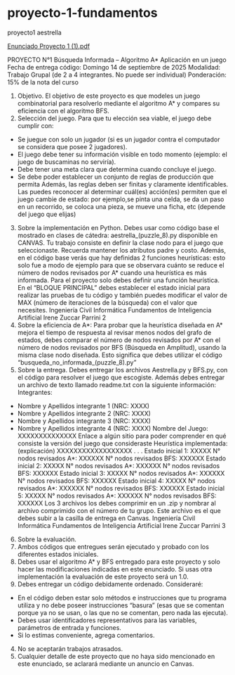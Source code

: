 # proyecto-1-fundamentos
proyecto1 aestrella


[Enunciado Proyecto 1 (1).pdf](https://github.com/user-attachments/files/22163511/Enunciado.Proyecto.1.1.pdf)


PROYECTO N°1
Búsqueda Informada – Algoritmo A*
Aplicación en un juego
Fecha de entrega código: Domingo 14 de septiembre de 2025
Modalidad: Trabajo Grupal (de 2 a 4 integrantes. No puede ser individual)
Ponderación: 15% de la nota del curso
1. Objetivo.
El objetivo de este proyecto es que modeles un juego combinatorial para resolverlo mediante el
algoritmo A* y compares su eficiencia con el algoritmo BFS.
2. Selección del juego.
Para que tu elección sea viable, el juego debe cumplir con:
- Se juegue con solo un jugador (si es un jugador contra el computador se considera que
posee 2 jugadores).
- El juego debe tener su información visible en todo momento (ejemplo: el juego de
buscaminas no serviría).
- Debe tener una meta clara que determina cuando concluye el juego.
- Se debe poder establecer un conjunto de reglas de producción que permita
Además, las reglas deben ser finitas y claramente identificables. Las puedes reconocer al
determinar cuál(es) acción(es) permiten que el juego cambie de estado: por ejemplo,se pinta una
celda, se da un paso en un recorrido, se coloca una pieza, se mueve una ficha, etc (depende del
juego que elijas)
3. Sobre la implementación en Python.
Debes usar como código base el mostrado en clases de cátedra: aestrella_(puzzle_8).py
disponible en CANVAS.
Tu trabajo consiste en definir la clase nodo para el juego que seleccionaste. Recuerda mantener
los atributos padre y costo. Además, en el código base verás que hay definidas 2 funciones
heurísticas: esto solo fue a modo de ejemplo para que se observara cuánto se reduce el número
de nodos revisados por A* cuando una heurística es más informada. Para el proyecto solo debes
definir una función heurística.
En el “BLOQUE PRINCIPAL” debes establecer el estado inicial para realizar las pruebas de tu código
y también puedes modificar el valor de MAX (número de iteraciones de la búsqueda) con el valor
que necesites.
Ingeniería Civil Informática
Fundamentos de Inteligencia Artificial
Irene Zuccar Parrini 2
4. Sobre la eficiencia de A*:
Para probar que la heurística diseñada en A* mejora el tiempo de respuesta al revisar menos
nodos del grafo de estados, debes comparar el número de nodos revisados por A* con el número
de nodos revisados por BFS (Búsqueda en Amplitud), usando la misma clase nodo diseñada. Esto
significa que debes utilizar el código “busqueda_no_informada_(puzzle_8).py”
5. Sobre la entrega.
Debes entregar los archivos Aestrella.py y BFS.py, con el código para resolver el juego que
escogiste.
Además debes entregar un archivo de texto llamado readme.txt con la siguiente información:
Integrantes:
- Nombre y Apellidos integrante 1 (NRC: XXXX)
- Nombre y Apellidos integrante 2 (NRC: XXXX)
- Nombre y Apellidos integrante 3 (NRC: XXXX)
- Nombre y Apellidos integrante 4 (NRC: XXXX)
Nombre del Juego: XXXXXXXXXXXXXX
Enlace a algún sitio para poder comprender en qué consiste la versión del juego que
consideraste
Heurística implementada: (explicación)
XXXXXXXXXXXXXXXXXX . . .
Estado inicial 1: XXXXX
N° nodos revisados A*: XXXXXX
N° nodos revisados BFS: XXXXXX
Estado inicial 2: XXXXX
N° nodos revisados A*: XXXXXX
N° nodos revisados BFS: XXXXXX
Estado inicial 3: XXXXX
N° nodos revisados A*: XXXXXX
N° nodos revisados BFS: XXXXXX
Estado inicial 4: XXXXX
N° nodos revisados A*: XXXXXX
N° nodos revisados BFS: XXXXXX
Estado inicial 5: XXXXX
N° nodos revisados A*: XXXXXX
N° nodos revisados BFS: XXXXXX
Los 3 archivos los debes comprimir en un .zip y nombrar al archivo comprimido con el número
de tu grupo. Este archivo es el que debes subir a la casilla de entrega en Canvas.
Ingeniería Civil Informática
Fundamentos de Inteligencia Artificial
Irene Zuccar Parrini 3
6. Sobre la evaluación.
1. Ambos códigos que entregues serán ejecutado y probado con los diferentes estados iniciales.
2. Debes usar el algoritmo A* y BFS entregado para este proyecto y solo hacer las modificaciones
indicadas en este enunciado. Si usas otra implementación la evaluación de este proyecto será
un 1.0.
3. Debes entregar un código debidamente ordenado. Consideraré:
- En el código deben estar solo métodos e instrucciones que tu programa utiliza y no debe
poseer instrucciones “basura” (esas que se comentan porque ya no se usan, o las que no
se comentan, pero nada las ejecuta).
- Debes usar identificadores representativos para las variables, parámetros de entrada y
funciones.
- Si lo estimas conveniente, agrega comentarios.
4. No se aceptarán trabajos atrasados.
5. Cualquier detalle de este proyecto que no haya sido mencionado en este enunciado, se
aclarará mediante un anuncio en Canvas.
